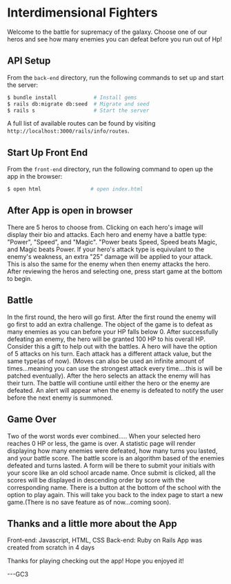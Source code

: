 # Interdimensional Fighters
 
Welcome to the battle for supremacy of the galaxy. Choose one of our heros and see how many enemies 
you can defeat before you run out of Hp! 

## API Setup

From the `back-end` directory, run the following commands to set up and start the server:

```sh
$ bundle install            # Install gems
$ rails db:migrate db:seed  # Migrate and seed
$ rails s                   # Start the server
```

A full list of available routes can be found by visiting `http://localhost:3000/rails/info/routes`.
  
## Start Up Front End 
From the `front-end` directory, run the following command to open up the app in the browser:

```sh
$ open html                # open index.html
```

## After App is open in browser 
There are 5 heros to choose from. Clicking on each hero's image will display their bio and attacks. Each hero and enemy have a battle type: "Power", "Speed", and "Magic". "Power beats Speed, Speed beats Magic, and Magic beats Power. If your hero's attack type is equivulant to the enemy's weakness, an extra "25" damage will be applied to your attack. This is also the same for the enemy when then enemy attacks the hero. After reviewing the heros and selecting one, press start game at the bottom to begin. 

## Battle 
In the first round, the hero will go first. After the first round the enemy will go first to add an extra challenge. The object of the game is to defeat as many enemies as you can before your HP falls below 0. After successfully defeating an enemy, the hero will be granted 100 HP to his overall HP. Consider this a gift to help out with the battles. A hero will have the option of 5 attacks on his turn. Each attack has a different attack value, but the same type(as of now). (Moves can also be used an infinite amount of times...meaning you can use the strongest attack every time....this is will be patched eventually). After the hero selects an attack the enemy will has their turn. The battle will contiune until either the hero or the enemy are defeated. An alert will appear when the enemy is defeated to notify the user before the next enemy is summoned. 

## Game Over
Two of the worst words ever combined..... When your selected hero reaches 0 HP or less, the game is over. A statistic page will render displaying how many enemies were defeated, how many turns you lasted, and your battle score. The battle score is an algorithm based of the enemies defeated and turns lasted. A form will be there to submit your initials with your score like an old school arcade name. Once submit is clicked, all the scores will be displayed in descending order by score with the corresponding name. There is a button at the bottom of the school with the option to play again. This will take you back to the index page to start a new game.(There is no save feature as of now...coming soon).


## Thanks and a little more about the App
Front-end: Javascript, HTML, CSS
Back-end: Ruby on Rails 
App was created from scratch in 4 days


Thanks for playing checking out the app!
Hope you enjoyed it!

---GC3